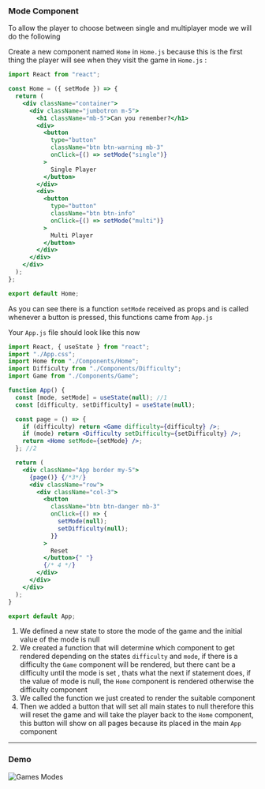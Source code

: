 ### Mode Component

To allow the player to choose between single and multiplayer mode we will do the following

Create a new component named `Home` in `Home.js` because this is the first thing the player will see when they visit the game
in `Home.js` :

```jsx
import React from "react";

const Home = ({ setMode }) => {
  return (
    <div className="container">
      <div className="jumbotron m-5">
        <h1 className="mb-5">Can you remember?</h1>
        <div>
          <button
            type="button"
            className="btn btn-warning mb-3"
            onClick={() => setMode("single")}
          >
            Single Player
          </button>
        </div>
        <div>
          <button
            type="button"
            className="btn btn-info"
            onClick={() => setMode("multi")}
          >
            Multi Player
          </button>
        </div>
      </div>
    </div>
  );
};

export default Home;
```

As you can see there is a function `setMode` received as props and is called whenever a button is pressed, this functions came from `App.js`

Your `App.js` file should look like this now

```jsx
import React, { useState } from "react";
import "./App.css";
import Home from "./Components/Home";
import Difficulty from "./Components/Difficulty";
import Game from "./Components/Game";

function App() {
  const [mode, setMode] = useState(null); //1
  const [difficulty, setDifficulty] = useState(null);

  const page = () => {
    if (difficulty) return <Game difficulty={difficulty} />;
    if (mode) return <Difficulty setDifficulty={setDifficulty} />;
    return <Home setMode={setMode} />;
  }; //2

  return (
    <div className="App border my-5">
      {page()} {/*3*/}
      <div className="row">
        <div className="col-3">
          <button
            className="btn btn-danger mb-3"
            onClick={() => {
              setMode(null);
              setDifficulty(null);
            }}
          >
            Reset
          </button>{" "}
          {/* 4 */}
        </div>
      </div>
    </div>
  );
}

export default App;
```

1. We defined a new state to store the mode of the game and the initial value of the mode is null
2. We created a function that will determine which component to get rendered depending on the states `difficulty` and `mode`, if there is a difficulty the `Game` component will be rendered, but there cant be a difficulty until the mode is set , thats what the next if statement does, if the value of mode is null, the `Home` component is rendered otherwise the difficulty component
3. We called the function we just created to render the suitable component
4. Then we added a button that will set all main states to null therefore this will reset the game and will take the player back to the `Home` component, this button will show on all pages because its placed in the main `App` component

---

### Demo

![Games Modes](https://imgur.com/gPxqiOm.png)
